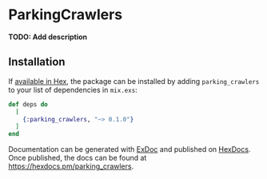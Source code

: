 # ParkingCrawlers

**TODO: Add description**

## Installation

If [available in Hex](https://hex.pm/docs/publish), the package can be installed
by adding `parking_crawlers` to your list of dependencies in `mix.exs`:

```elixir
def deps do
  [
    {:parking_crawlers, "~> 0.1.0"}
  ]
end
```

Documentation can be generated with [ExDoc](https://github.com/elixir-lang/ex_doc)
and published on [HexDocs](https://hexdocs.pm). Once published, the docs can
be found at <https://hexdocs.pm/parking_crawlers>.

